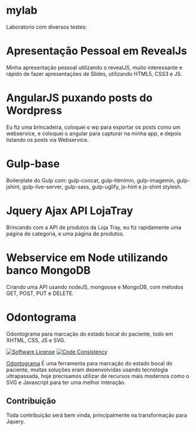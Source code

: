 # mylab
Laboratorio com diversos testes:


# Apresentação Pessoal em RevealJs
Minha apresentação pessoal utilizando o revealJS, muito interessante e rápido de fazer apresentações de Slides, utilizando HTML5, CSS3 e JS.

# AngularJS puxando posts do Wordpress
Eu fiz uma brincadeira, coloquei o wp para exportar os posts como um webservice, e coloquei o angular para capturar na minha app, e depois listando os posts via Webservice.

# Gulp-base
Boilerplate do Gulp com: gulp-concat, gulp-htmlmin, gulp-imagemin, gulp-jshint, gulp-live-server, gulp-sass, gulp-uglify, js-hint e js-shint stylesh.

# Jquery Ajax API LojaTray
Brincando com a API de produtos da Loja Tray, eu fiz rapidamente uma página de categoria, e uma página de produtos.

# Webservice em Node utilizando banco MongoDB
Criando uma API usando nodeJS, mongoose e MongoDB, com métodos GET, POST, PUT e DELETE.

# Odontograma
Odontograma para marcação do estado bocal do paciente, todo em XHTML, CSS, JS e SVG.

[![Software License](https://img.shields.io/badge/license-MIT-brightgreen.svg?style=flat-square)](LICENSE.txt)
[![Code Consistency](http://squizlabs.github.io/PHP_CodeSniffer/analysis/cakephp/cakephp/grade.svg)](http://squizlabs.github.io/PHP_CodeSniffer/analysis/cakephp/cakephp/)

[Odontograma](http://lab.debugninja.com) É uma ferramenta para marcação do estado bocal do paciente, muitas soluções eram desenvolvidas usando tecnologia ultrapassada, hoje precisamos utilizar de recursos mais modernos como o SVG e Javascript para ter uma melhor interação.

## Contribuição

 Toda contribuição será bem vinda, principalmente na transformação para Jquery.

